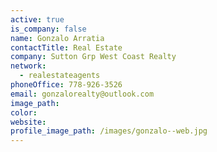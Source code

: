 ```yaml
---
active: true
is_company: false
name: Gonzalo Arratia
contactTitle: Real Estate
company: Sutton Grp West Coast Realty
network:
  - realestateagents
phoneOffice: 778-926-3526
email: gonzalorealty@outlook.com
image_path:
color:
website:
profile_image_path: /images/gonzalo--web.jpg
---
```



